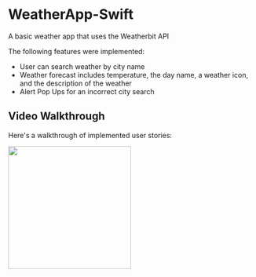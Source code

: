 # WeatherApp-Swift

A basic weather app that uses the Weatherbit API

The following features were implemented:
- User can search weather by city name
- Weather forecast includes temperature, the day name, a weather icon, and the description of the weather 
- Alert Pop Ups for an incorrect city search

## Video Walkthrough

Here's a walkthrough of implemented user stories:

<img src="https://i.imgflip.com/3w680u.gif" width=250><br>

